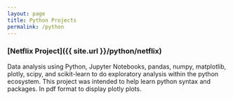 ```yaml
---
layout: page
title: Python Projects
permalink: /python
---
```


### [Netflix Project]({{ site.url }}/python/netflix)
Data analysis using Python, Jupyter Notebooks, pandas, numpy, matplotlib, plotly, scipy, and scikit-learn to do exploratory
analysis within the python ecosystem. This project was intended to help learn python syntax and packages. In pdf format to
display plotly plots.

